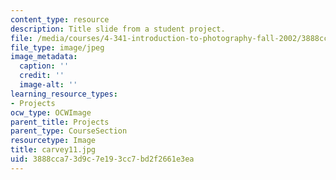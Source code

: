 ```yaml
---
content_type: resource
description: Title slide from a student project.
file: /media/courses/4-341-introduction-to-photography-fall-2002/3888cca73d9c7e193cc7bd2f2661e3ea_carvey11.jpg
file_type: image/jpeg
image_metadata:
  caption: ''
  credit: ''
  image-alt: ''
learning_resource_types:
- Projects
ocw_type: OCWImage
parent_title: Projects
parent_type: CourseSection
resourcetype: Image
title: carvey11.jpg
uid: 3888cca7-3d9c-7e19-3cc7-bd2f2661e3ea
---
```

